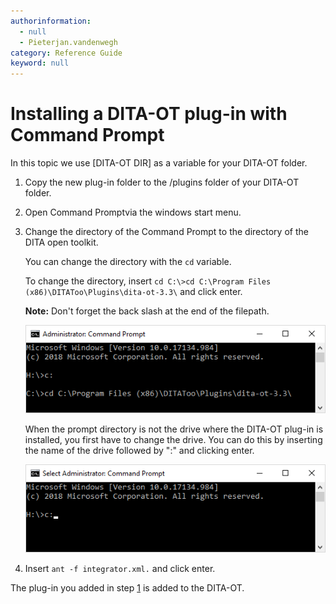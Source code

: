 ```yaml
---
authorinformation:
  - null
  - Pieterjan.vandenwegh
category: Reference Guide
keyword: null
---
```


# Installing a DITA-OT plug-in with Command Prompt

In this topic we use \[DITA-OT DIR\] as a variable for your DITA-OT folder.

1. Copy the new plug-in folder to the /plugins folder of your DITA-OT folder.
2. Open Command Promptvia the windows start menu.
3. Change the directory of the Command Prompt to the directory of the DITA open toolkit.

   You can change the directory with the `cd` variable.

   To change the directory, insert `cd C:\>cd C:\Program Files (x86)\DITAToo\Plugins\dita-ot-3.3\` and click enter.

   **Note:** Don't forget the back slash at the end of the filepath.

   ![](../../../../.gitbook/assets/commandline1.png)

   When the prompt directory is not the drive where the DITA-OT plug-in is installed, you first have to change the drive. You can do this by inserting the name of the drive followed by ":" and clicking enter.

   ![](../../../../.gitbook/assets/commandline2.png)

4. Insert `ant -f integrator.xml.` and click enter.

The plug-in you added in step [1](ta_installing_an_dita_ot_plug_in_with_command_prompt.md#step_srp_1n1_x3b) is added to the DITA-OT.

